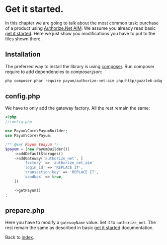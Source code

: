 # Get it started.

In this chapter we are going to talk about the most common task: purchase of a product using [Authorize.Net AIM](http://www.authorize.net/).
We assume you already read basic [get it started](../get-it-started.md).
Here we just show you modifications you have to put to the files shown there.

## Installation

The preferred way to install the library is using [composer](http://getcomposer.org/).
Run composer require to add dependencies to _composer.json_:

```bash
php composer.phar require payum/authorize-net-aim php-http/guzzle6-adapter
```

## config.php

We have to only add the gateway factory. All the rest remain the same:

```php
<?php
//config.php

use Payum\Core\PayumBuilder;
use Payum\Core\Payum;

/** @var Payum $payum */
$payum = (new PayumBuilder())
    ->addDefaultStorages()
    ->addGateway('authorize_net', [
        'factory' => 'authorize_net_aim'
        'login_id' => 'REPLACE IT',
        'transaction_key' => 'REPLACE IT',
        'sandbox' => true,
    ])

    ->getPayum()
;
```

## prepare.php

Here you have to modify a `gatewayName` value. Set it to `authorize_net`. The rest remain the same as described in basic [get it started](../get-it-started.md) documentation.

Back to [index](../../index.md).